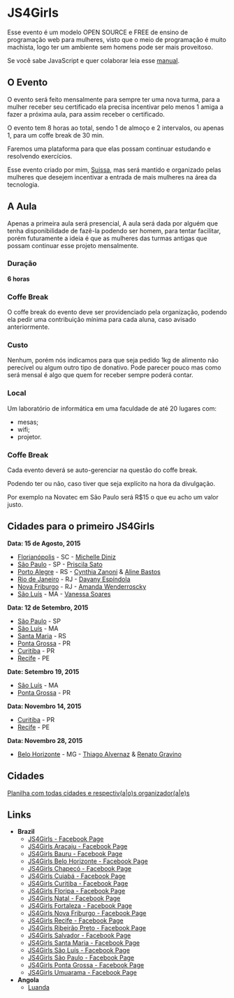 
# JS4Girls

Esse evento é um modelo OPEN SOURCE e FREE de ensino de programação web para mulheres, visto que o meio de programação é muito machista, logo ter um ambiente sem homens pode ser mais proveitoso.

Se você sabe JavaScript e quer colaborar leia esse [manual]().

## O Evento

O evento será feito mensalmente para sempre ter uma nova turma, para a mulher receber seu certificado ela precisa incentivar pelo menos 1 amiga a fazer a próxima aula, para assim receber o certificado.

O evento tem 8 horas ao total, sendo 1 de almoço e 2 intervalos, ou apenas 1, para um coffe break de 30 min.

Faremos uma plataforma para que elas possam continuar estudando e resolvendo exercícios.

Esse evento criado por mim, [Suissa](https://fb.com/suissa), mas será mantido e organizado pelas mulheres que desejem incentivar a entrada de mais mulheres na área da tecnologia.

## A Aula

Apenas a primeira aula será presencial,  A aula será dada por alguém que tenha disponibilidade de fazê-la podendo ser homem, para tentar facilitar, porém futuramente a ideia é que as mulheres das turmas antigas que possam continuar esse projeto mensalmente.

### Duração

**6 horas**

### Coffe Break

O coffe break do evento deve ser providenciado pela organização, podendo ela pedir uma contribuição mínima para cada aluna, caso avisado anteriormente.


### Custo

Nenhum, porém nós indicamos para que seja pedido 1kg de alimento não perecível ou algum outro tipo de donativo. Pode parecer pouco mas como será mensal é algo que quem for receber sempre poderá contar.

### Local

Um laboratório de informática em uma faculdade de até 20 lugares com:

- mesas;
- wifi;
- projetor.

### Coffe Break

Cada evento deverá se auto-gerenciar na questão do coffe break.

Podendo ter ou não, caso tiver que seja explícito na hora da divulgação.

Por exemplo na Novatec em São Paulo será R$15 o que eu acho um valor justo.

## Cidades para o primeiro JS4Girls

**Data: 15 de Agosto, 2015**

- [Florianópolis](https://www.facebook.com/JS4GirlsFloripa) - SC - [Michelle Diniz](https://github.com/MichelleDiniz)
- [São Paulo](https://www.facebook.com/JS4GirlsSampa) - SP - [Priscila Sato](https://github.com/mayogax)
- [Porto Alegre](https://www.facebook.com/js4girlsportoalegre) - RS - [Cynthia Zanoni](https://github.com/cyz) & [Aline Bastos](https://github.com/alinebastos)
- [Rio de Janeiro](https://www.facebook.com/JS4GirlsRio) - RJ - [Dayany Espíndola](https://github.com/dayanyrec)
- [Nova Friburgo](https://www.facebook.com/JS4GirlsNovaFriburgo) - RJ - [Amanda Wenderroscky]()
- [São Luís](https://www.facebook.com/JS4GirlsSaoLuis) - MA - [Vanessa Soares](https://www.facebook.com/vanessa.soares123)

**Data: 12 de Setembro, 2015**
- [São Paulo](https://www.facebook.com/JS4GirlsSampa) - SP
- [São Luís](https://www.facebook.com/JS4Girls.PontaGrossa) - MA
- [Santa Maria](https://www.facebook.com/JS4Girls.Brasil.SantaMaria) - RS
- [Ponta Grossa](https://www.facebook.com/JS4Girls.PontaGrossa) - PR
- [Curitiba](https://www.facebook.com/JS4Girls.Curitiba) - PR
- [Recife](https://www.facebook.com/JS4Girls-Recife-1643345152589209/) - PE

**Date: Setembro 19, 2015**
- [São Luís](https://www.facebook.com/JS4Girls.PontaGrossa) - MA
- [Ponta Grossa](https://www.facebook.com/JS4Girls.PontaGrossa) - PR

**Data: Novembro 14, 2015**
- [Curitiba](https://www.facebook.com/JS4Girls.Curitiba) - PR
- [Recife](https://www.facebook.com/JS4Girls-Recife-1643345152589209/) - PE

**Data: Novembro 28, 2015**
- [Belo Horizonte](https://www.facebook.com/JS4Girls-Belo-Horizonte-1621761758078215) - MG - [Thiago Alvernaz](https://www.facebook.com/thiagoalvernaz) & [Renato Gravino](https://www.facebook.com/renato.gravino)

## Cidades

[Planilha com todas cidades e respectiv(a|o)s organizador(a|e)s](https://docs.google.com/spreadsheets/d/1WXHcy_hZi766Se7GVjC18XjM7DrE4PFlZ3T5Ls3c4tY/edit?usp=sharing)


## Links

- **Brazil**
  - [JS4Girls - Facebook Page](https://www.facebook.com/js4girls)
  - [JS4Girls Aracaju - Facebook Page](https://www.facebook.com/JS4GirlsAracaju/)
  - [JS4Girls Bauru - Facebook Page](https://www.facebook.com/JS4Girls-Bauru-900526446669092/)
  - [JS4Girls Belo Horizonte - Facebook Page](https://www.facebook.com/JS4Girls.Brasil.BeloHorizonte/)
  - [JS4Girls Chapecó - Facebook Page](https://www.facebook.com/JS4Girls.Brasil.Chapeco)
  - [JS4Girls Cuiabá - Facebook Page](https://www.facebook.com/JS4Girls-Cuiabá-1617651935168412/)
  - [JS4Girls Curitiba - Facebook Page](https://www.facebook.com/JS4Girls.Curitiba)
  - [JS4Girls Floripa - Facebook Page](https://www.facebook.com/JS4GirlsFloripa)
  - [JS4Girls Natal - Facebook Page](https://www.facebook.com/JS4Girls.Brasil.Natal/)
  - [JS4Girls Fortaleza - Facebook Page](https://www.facebook.com/JS4GirlsFortaleza)
  - [JS4Girls Nova Friburgo - Facebook Page](https://www.facebook.com/JS4GirlsNovaFriburgo)
  - [JS4Girls Recife - Facebook Page](https://www.facebook.com/JS4Girls-Recife-1643345152589209/)
  - [JS4Girls Ribeirão Preto - Facebook Page](https://www.facebook.com/JS4Girls.Brasil.Ribeirao.Preto/)
  - [JS4Girls Salvador - Facebook Page](https://www.facebook.com/JS4GirlsSalvador)
  - [JS4Girls Santa Maria - Facebook Page](https://www.facebook.com/JS4Girls.Brasil.SantaMaria)
  - [JS4Girls São Luís - Facebook Page](https://www.facebook.com/JS4GirlsSaoLuis)
  - [JS4Girls São Paulo - Facebook Page](https://www.facebook.com/JS4GirlsSampa)
  - [JS4Girls Ponta Grossa - Facebook Page](https://www.facebook.com/JS4Girls.PontaGrossa)
  - [JS4Girls Umuarama - Facebook Page](https://www.facebook.com/JS4Girls.Brasil.Umuarama/?ref=br_rs)
- **Angola**
  - [Luanda](https://www.facebook.com/JS4Girls.Angola.Luanda/)


